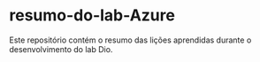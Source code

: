 # resumo-do-lab-Azure
Este repositório contém o resumo das lições aprendidas durante o desenvolvimento do lab Dio.
